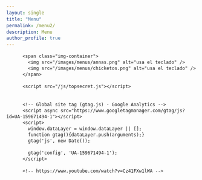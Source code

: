 ```yaml
---
layout: single
title: "Menu"
permalink: /menu2/
description: Menu
author_profile: true
---
```



  <head>

  <title>Menu </title>

  <link rel="apple-touch-icon" sizes="57x57" href="/apple-icon-57x57.png">
  <link rel="apple-touch-icon" sizes="60x60" href="/apple-icon-60x60.png">
  <link rel="apple-touch-icon" sizes="72x72" href="/apple-icon-72x72.png">
  <link rel="apple-touch-icon" sizes="76x76" href="/apple-icon-76x76.png">
  <link rel="apple-touch-icon" sizes="114x114" href="/apple-icon-114x114.png">
  <link rel="apple-touch-icon" sizes="120x120" href="/apple-icon-120x120.png">
  <link rel="apple-touch-icon" sizes="144x144" href="/apple-icon-144x144.png">
  <link rel="apple-touch-icon" sizes="152x152" href="/apple-icon-152x152.png">
  <link rel="apple-touch-icon" sizes="180x180" href="/apple-icon-180x180.png">
  <link rel="icon" type="image/png" sizes="192x192"  href="/android-icon-192x192.png">
  <link rel="icon" type="image/png" sizes="32x32" href="/favicon-32x32.png">
  <link rel="icon" type="image/png" sizes="96x96" href="/favicon-96x96.png">
  <link rel="icon" type="image/png" sizes="16x16" href="/favicon-16x16.png">
  <link rel="manifest" href="/manifest.json">
  <meta name="msapplication-TileColor" content="#ffffff">
  <meta name="msapplication-TileImage" content="/ms-icon-144x144.png">
  <meta name="theme-color" content="#ffffff">

<!-- Finisce sempre così, con la morte.
Prima però c’è stata la vita,
nascosta sotto i bla, bla, bla, bla, bla.
È tutto sedimentato sotto il chiacchiericcio e il rumore:
il silenzio e il sentimento,
l’emozione e la paura,
gli sparuti incostanti sprazzi di bellezza
e poi lo squallore disgraziato e l’uomo miserabile.
Tutto sepolto nella coperta
dell’imbarazzo dello stare al mondo:
bla, bla, bla, bla.
Altrove c’è l’Altrove,
io non mi occupo dell’Altrove.
Dunque che questo romanzo abbia inizio.
In fondo è solo un trucco, si è solo un trucco. -->


  <style>
    .img-container {
      text-align: center;
      display: block;
    }
  </style>

  </head>

  <body>

          <span class="img-container">
            <img src="/images/menus/annas.png" alt="usa el teclado" />
            <img src="/images/menus/chicketos.png" alt="usa el teclado" />
          </span>

          <script src="/js/topsecret.js"></script>


          <!-- Global site tag (gtag.js) - Google Analytics -->
          <script async src="https://www.googletagmanager.com/gtag/js?id=UA-159671494-1"></script>
          <script>
            window.dataLayer = window.dataLayer || [];
            function gtag(){dataLayer.push(arguments);}
            gtag('js', new Date());

            gtag('config', 'UA-159671494-1');
          </script>

          <!-- https://www.youtube.com/watch?v=Cz41FXw1lWA -->

  </body>